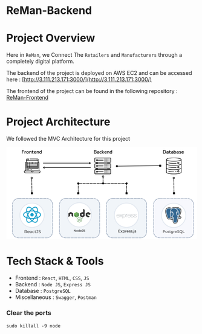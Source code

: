 # **ReMan-Backend**
# **Project Overview**

Here in `ReMan`, we Connect The `Retailers` and `Manufacturers` through a completely digital platform.


The backend of the project is deployed on AWS EC2 and can be accessed here : [http://3.111.213.171:3000/](http://3.111.213.171:3000/)

The frontend of the project can be found in the following repository : [ReMan-Frontend](https://github.com/Frost101/ReMan-Frontend)


# **Project Architecture**

We followed the MVC Architecture for this project

![](public/Architecture/architecture.png)

# **Tech Stack & Tools**

- Frontend : `React`, `HTML`, `CSS`, `JS`
- Backend : `Node JS`, `Express JS`
- Database : `PostgreSQL`
- Miscellaneous : `Swagger`, `Postman`

### Clear the ports
```
sudo killall -9 node
```

